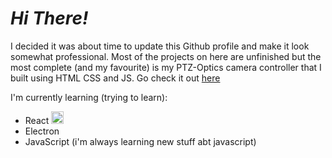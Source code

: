 # _Hi There!_
I decided it was about time to update this Github profile and make it look somewhat professional.
Most of the projects on here are unfinished but the most complete (and my favourite) is my PTZ-Optics camera controller that I built using HTML CSS and JS.
Go check it out [here](https://www.github.com/j-trueman/PTZ-Optics)

I'm currently learning (trying to learn):
 - React <img src="https://tse2.mm.bing.net/th/id/OIP.K-4RqDC6zFrpAG31ayDDOgHaHa?pid=ImgDet&rs=1" width="20">
 - Electron 
 - JavaScript (i'm always learning new stuff abt javascript)
